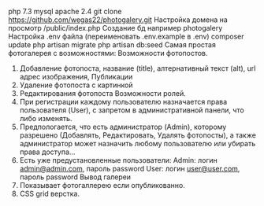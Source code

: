 php 7.3
mysql
apache 2.4
git clone https://github.com/wegas22/photogalery.git
Настройка домена на просмотр /public/index.php
Создание бд например photogalery
Настройка .env файла (переименовать .env.example в .env)
composer update
php artisan migrate
php artisan db:seed
Самая простая фотогалерея с возможностями:
Возможности фотопостов.
1. Добавление фотопоста, название (title), алтернативный текст (alt), url адрес изображения, Публикации
2. Удаление фотопоста с картинкой
3. Редактирования фотопоста
Возможности ролей.
1. При регистрации каждому пользователю назначается права пользователя (User), с запретом в административной панели, что либо изменять.
2. Предпологается, что есть администратор (Admin), которому разрешено (Добавлять, Редактировать, Удалять фотопосты), а также
администратор может назначить любому пользователю или убирать права доступа...
3. Есть уже предустановленные пользователи: 
Admin: логин admin@admin.com, пароль password
User: логин user@user.com, пароль password
Вывод галереи
1. Показывает фотогаллерею если опубликованно.
2. CSS grid верстка.




